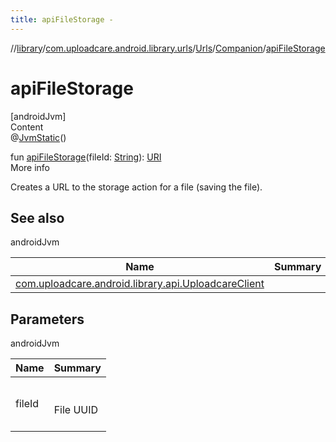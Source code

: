 ```yaml
---
title: apiFileStorage -
---
```

//[library](../../../index.md)/[com.uploadcare.android.library.urls](../../index.md)/[Urls](../index.md)/[Companion](index.md)/[apiFileStorage](api-file-storage.md)



# apiFileStorage  
[androidJvm]  
Content  
@[JvmStatic](https://kotlinlang.org/api/latest/jvm/stdlib/kotlin.jvm/-jvm-static/index.html)()  
  
fun [apiFileStorage](api-file-storage.md)(fileId: [String](https://kotlinlang.org/api/latest/jvm/stdlib/kotlin/-string/index.html)): [URI](https://developer.android.com/reference/kotlin/java/net/URI.html)  
More info  


Creates a URL to the storage action for a file (saving the file).



## See also  
  
androidJvm  
  
|  Name|  Summary| 
|---|---|
| <a name="com.uploadcare.android.library.urls/Urls.Companion/apiFileStorage/#kotlin.String/PointingToDeclaration/"></a>[com.uploadcare.android.library.api.UploadcareClient](../../../com.uploadcare.android.library.api/-uploadcare-client/index.md)| <a name="com.uploadcare.android.library.urls/Urls.Companion/apiFileStorage/#kotlin.String/PointingToDeclaration/"></a>
  


## Parameters  
  
androidJvm  
  
|  Name|  Summary| 
|---|---|
| <a name="com.uploadcare.android.library.urls/Urls.Companion/apiFileStorage/#kotlin.String/PointingToDeclaration/"></a>fileId| <a name="com.uploadcare.android.library.urls/Urls.Companion/apiFileStorage/#kotlin.String/PointingToDeclaration/"></a><br><br>File UUID<br><br>
  
  



